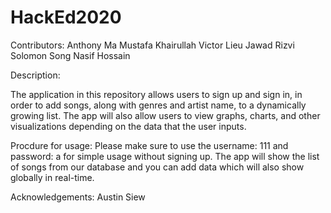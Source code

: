 # HackEd2020

Contributors: 
Anthony Ma 
Mustafa Khairullah
Victor Lieu
Jawad Rizvi
Solomon Song
Nasif Hossain

Description:

The application in this repository allows users to sign up and sign in, in order to add songs, along with genres and artist name, to a dynamically growing list. The app will also allow users to view graphs, charts, and other visualizations depending on the data that the user inputs. 

Procdure for usage:
Please make sure to use the username: 111 and password: a for simple usage without signing up. 
The app will show the list of songs from our database and you can add data which will also show globally in real-time.

Acknowledgements:
Austin Siew

